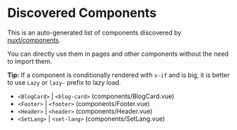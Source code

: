 # Discovered Components

This is an auto-generated list of components discovered by [nuxt/components](https://github.com/nuxt/components).

You can directly use them in pages and other components without the need to import them.

**Tip:** If a component is conditionally rendered with `v-if` and is big, it is better to use `Lazy` or `lazy-` prefix to lazy load.

- `<BlogCard>` | `<blog-card>` (components/BlogCard.vue)
- `<Footer>` | `<footer>` (components/Footer.vue)
- `<Header>` | `<header>` (components/Header.vue)
- `<SetLang>` | `<set-lang>` (components/SetLang.vue)
